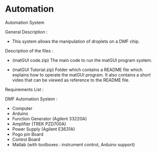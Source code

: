 # Automation

Automation System

General Description : 
- This system allows the manipulation of droplets on a DMF chip.

Description of the files : 

- (matGUI code.zip) 
The main code to run the matGUI program
system.

- (matGUI Tutorial.zip)
Folder which contains a README file which explains how to operate the
matGUI program. It also contains a short video that can be viewed as reference 
to the README file. 

Requirements List : 

DMF Automation System : 
- Computer 
- Arduino
- Function Generator (Agilent 33220A)
- Amplifier (TREK PZD700A)
- Power Supply (Agilent E3631A)
- Pogo pin Board
- Control Board
- Matlab (with toolboxes : instrument control, Arduino support)

